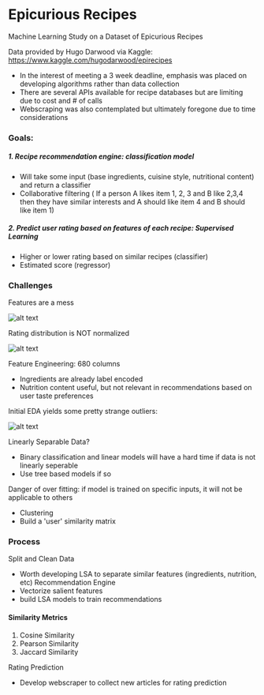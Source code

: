 # Epicurious Recipes 
Machine Learning Study on a Dataset of Epicurious Recipes

Data provided by Hugo Darwood via Kaggle: https://www.kaggle.com/hugodarwood/epirecipes
- In the interest of meeting a 3 week deadline, emphasis was placed on developing algorithms rather than data collection
- There are several APIs available for recipe databases but are limiting due to cost and # of calls
- Webscraping was also contemplated but ultimately foregone due to time considerations

### Goals:
##### 1.   Recipe recommendation engine: classification model
- Will take some input (base ingredients, cuisine style, nutritional content) and return a classifier
- Collaborative filtering ( If a person A likes item 1, 2, 3 and B like 2,3,4 then they have similar interests and A should like item 4 and B should like item 1)


##### 2.  Predict user rating based on features of each recipe: Supervised Learning
- Higher or lower rating based on similar recipes (classifier)
- Estimated score (regressor)

### Challenges

Features are a mess

![alt text](https://github.com/travisDhuang/Epicurious_Recipes/blob/master/recipes_eda.png)

Rating distribution is NOT normalized

![alt text](https://github.com/travisDhuang/Epicurious_Recipes/blob/master/rating_distribution.png)

Feature Engineering: 680 columns
- Ingredients are already label encoded
- Nutrition content useful, but not relevant in recommendations based on user taste preferences

Initial EDA yields some pretty strange outliers:

![alt text](https://github.com/travisDhuang/Epicurious_Recipes/blob/master/salty_outliers.png)


Linearly Separable Data?
- Binary classification and linear models will have a hard time if data is not linearly seperable
- Use tree based models if so

Danger of over fitting: if model is trained on specific inputs, it will not be applicable to others
- Clustering
- Build a 'user' similarity matrix

### Process
Split and Clean Data
- Worth developing LSA to separate similar features (ingredients, nutrition, etc)
Recommendation Engine
- Vectorize salient features
- build LSA models to train recommendations

#### Similarity Metrics
1.  Cosine Similarity
2.  Pearson Similarity
3.  Jaccard Similarity

Rating Prediction
- Develop webscraper to collect new articles for rating prediction




